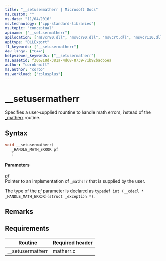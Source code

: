 ```yaml
---
title: "__setusermatherr | Microsoft Docs"
ms.custom: ""
ms.date: "11/04/2016"
ms.technology: ["cpp-standard-libraries"]
ms.topic: "conceptual"
apiname: ["__setusermatherr"]
apilocation: ["msvcr80.dll", "msvcr90.dll", "msvcrt.dll", "msvcr110.dll", "msvcr110_clr0400.dll", "msvcr120.dll", "msvcr100.dll", "api-ms-win-crt-math-l1-1-0.dll"]
apitype: "DLLExport"
f1_keywords: ["__setusermatherr"]
dev_langs: ["C++"]
helpviewer_keywords: ["__setusermatherr"]
ms.assetid: f306818d-381a-4d68-8739-71b92bacb5ea
author: "corob-msft"
ms.author: "corob"
ms.workload: ["cplusplus"]
---
```

# __setusermatherr

Specifies a user-supplied rountine to handle math errors, instead of the [_matherr](../c-runtime-library/reference/matherr.md) routine.

## Syntax

```cpp
void __setusermatherr(
   _HANDLE_MATH_ERROR pf
   )
```

#### Parameters

*pf*<br/>
Pointer to an implementation of `_matherr` that is supplied by the user.

The type of the *pf* parameter is declared as `typedef int (__cdecl * _HANDLE_MATH_ERROR)(struct _exception *)`.

## Remarks

## Requirements

|Routine|Required header|
|-------------|---------------------|
|__setusermatherr|matherr.c|